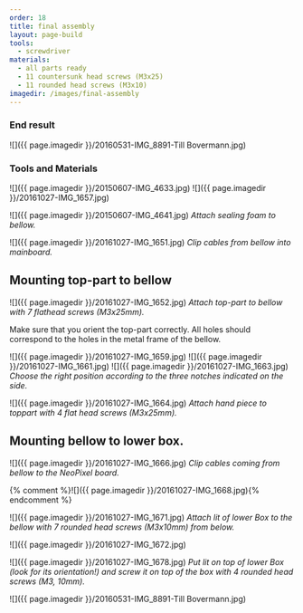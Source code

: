 ```yaml
---
order: 18
title: final assembly
layout: page-build
tools:
  - screwdriver
materials:
  - all parts ready
  - 11 countersunk head screws (M3x25)
  - 11 rounded head screws (M3x10)
imagedir: /images/final-assembly
---
```


### End result

![]({{ page.imagedir }}/20160531-IMG_8891-Till Bovermann.jpg)


### Tools and Materials

![]({{ page.imagedir }}/20150607-IMG_4633.jpg)
![]({{ page.imagedir }}/20161027-IMG_1657.jpg)



![]({{ page.imagedir }}/20150607-IMG_4641.jpg)
*Attach sealing foam to bellow.*

![]({{ page.imagedir }}/20161027-IMG_1651.jpg)
*Clip cables from bellow into mainboard.*

## Mounting top-part to bellow


![]({{ page.imagedir }}/20161027-IMG_1652.jpg)
*Attach top-part to bellow with 7 flathead screws (M3x25mm).*

<div class="note">
Make sure that you orient the top-part correctly. All holes should correspond  to the holes in the metal frame of the bellow.
</div>


![]({{ page.imagedir }}/20161027-IMG_1659.jpg)
![]({{ page.imagedir }}/20161027-IMG_1661.jpg)
![]({{ page.imagedir }}/20161027-IMG_1663.jpg)
*Choose the right position according to the three notches indicated on the side.*

![]({{ page.imagedir }}/20161027-IMG_1664.jpg)
*Attach hand piece to toppart with 4 flat head screws (M3x25mm).*




## Mounting bellow to lower box.

![]({{ page.imagedir }}/20161027-IMG_1666.jpg)
*Clip cables coming from bellow to the NeoPixel board.*

{% comment %}![]({{ page.imagedir }}/20161027-IMG_1668.jpg){% endcomment %}

![]({{ page.imagedir }}/20161027-IMG_1671.jpg)
*Attach lit of lower Box to the bellow with 7 rounded head screws (M3x10mm) from below.*

![]({{ page.imagedir }}/20161027-IMG_1672.jpg)


![]({{ page.imagedir }}/20161027-IMG_1678.jpg)
*Put lit on top of lower Box (look for its orientation!) and screw it on top of the box with 4 rounded head screws (M3, 10mm).*



![]({{ page.imagedir }}/20160531-IMG_8891-Till Bovermann.jpg)
